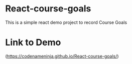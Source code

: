 # React-course-goals
This is a simple react demo project to record Course Goals


# Link to Demo
(https://codenameninja.github.io/React-course-goals/)